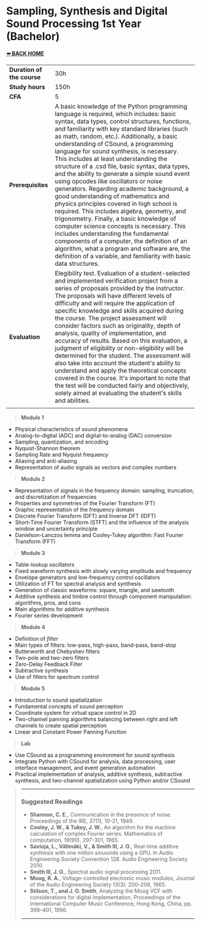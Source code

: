 # **Sampling, Synthesis and Digital Sound Processing 1st Year (Bachelor)**  

[**⬅️ BACK HOME**](/HOME.md)  

|                          |     |
|:-------------------------|:----|  
|**Duration of the course**|30h  |
|**Study hours**           |150h |
|**CFA**                   |5    |
|**Prerequisites**         |A basic knowledge of the Python programming language is required, which includes: basic syntax, data types, control structures, functions, and familiarity with key standard libraries (such as math, random, etc.). Additionally, a basic understanding of CSound, a programming language for sound synthesis, is necessary. This includes at least understanding the structure of a .csd file, basic syntax, data types, and the ability to generate a simple sound event using opcodes like oscillators or noise generators. Regarding academic background, a good understanding of mathematics and physics principles covered in high school is required. This includes algebra, geometry, and trigonometry. Finally, a basic knowledge of computer science concepts is necessary. This includes understanding the fundamental components of a computer, the definition of an algorithm, what a program and software are, the definition of a variable, and familiarity with basic data structures.|
|**Evaluation**                  |Elegibility test. Evaluation of a student-selected and implemented verification project from a series of proposals provided by the instructor. The proposals will have different levels of difficulty and will require the application of specific knowledge and skills acquired during the course. The project assessment will consider factors such as originality, depth of analysis, quality of implementation, and accuracy of results. Based on this evaluation, a judgment of eligibility or non-eligibility will be determined for the student. The assessment will also take into account the student's ability to understand and apply the theoretical concepts covered in the course. It's important to note that the test will be conducted fairly and objectively, solely aimed at evaluating the student's skills and abilities.|
|                          |     |


> **Module 1**
- Physical characteristics of sound phenomena  
- Analog-to-digital (ADC) and digital-to-analog (DAC) conversion  
- Sampling, quantization, and encoding  
- Nyquist-Shannon theorem  
- Sampling Rate and Nyquist frequency  
- Aliasing and anti-aliasing  
- Representation of audio signals as vectors and complex numbers  

> **Module 2**
- Representation of signals in the frequency domain: sampling, truncation, and discretization of frequencies  
- Properties and symmetries of the Fourier Transform (FT)  
- Graphic representation of the frequency domain  
- Discrete Fourier Transform (DFT) and Inverse DFT (IDFT)  
- Short-Time Fourier Transform (STFT) and the influence of the analysis window and uncertainty principle  
- Danielson-Lanczos lemma and Cooley-Tukey algorithm: Fast Fourier Transform   (FFT)

> **Module 3**
- Table-lookup oscillators  
- Fixed waveform synthesis with slowly varying amplitude and frequency  
- Envelope generators and low-frequency control oscillators  
- Utilization of FT for spectral analysis and synthesis  
- Generation of classic waveforms: square, triangle, and sawtooth  
- Additive synthesis and timbre control through component manipulation: algorithms, pros, and cons  
- Main algorithms for additive synthesis
- Fourier series development  

> **Module 4** 
- Definition of *filter*  
- Main types of filters: low-pass, high-pass, band-pass, band-stop  
- Butterworth and Chebyshev filters  
- Two-pole and two-zero filters  
- Zero-Delay Feedback Filter  
- Subtractive synthesis  
- Use of filters for spectrum control  

> **Module 5**
- Introduction to sound spatialization  
- Fundamental concepts of sound perception  
- Coordinate system for virtual space control in 2D  
- Two-channel panning algorithms balancing between right and left channels to create spatial perception  
- Linear and Constant Power Panning Function  

> **Lab**
- Use CSound as a programming environment for sound synthesis  
- Integrate Python with CSound for analysis, data processing, user interface management, and event generation automation  
- Practical implementation of analysis, additive synthesis, subtractive synthesis, and two-channel spatialization using Python and/or CSound  


>---
>### **Suggested Readings**  
>
>- **Shannon, C. E.**, Communication in the presence of noise. Proceedings of the IRE, 37(1), 10-21, 1949.  
>- **Cooley, J. W., & Tukey, J. W.**, An algorithm for the machine calculation of complex Fourier series. Mathematics of computation, 19(90), 297-301, 1965.  
>- **Savioja, L., Välimäki, V., & Smith III, J. O.**, Real-time additive synthesis with one million sinusoids using a GPU. In Audio Engineering Society Convention 128. Audio Engineering Society 2010.  
>- **Smith III, J. O.**, Spectral audio signal processing 2011.  
>- **Moog, R. A.**, Voltage-controlled electronic music modules, Journal of the Audio Engineering Society 13(3): 200–206, 1965.  
>- **Stilson, T., and J. O. Smith**, Analyzing the Moog VCF with considerations for digital implementation, Proceedings of the International Computer Music Conference, Hong Kong, China, pp. 398–401, 1996.    
>---




